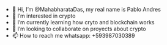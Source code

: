 - 👋 Hi, I’m @MahabharataDas, my real name is Pablo Andres
- 👀 I’m interested in crypto
- 🌱 I’m currently learning how cryto and blockchain works
- 💞️ I’m looking to collaborate on proyects about crypto
- 📫 How to reach me whatsapp: +593987030389

<!---
MahabharataDas/MahabharataDas is a ✨ special ✨ repository because its `README.md` (this file) appears on your GitHub profile.
You can click the Preview link to take a look at your changes.
--->
